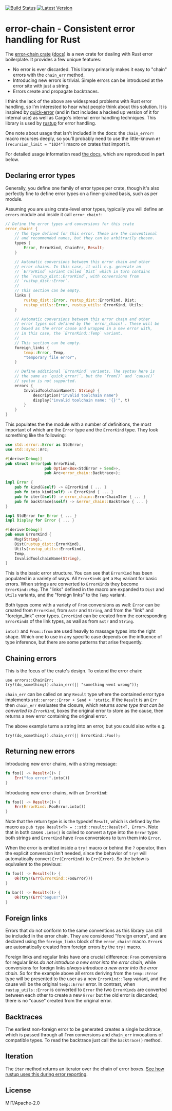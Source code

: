 [![Build Status](https://api.travis-ci.org/brson/error-chain.svg?branch=master)](https://travis-ci.org/brson/error-chain)
[![Latest Version](https://img.shields.io/crates/v/error-chain.svg)](https://crates.io/crates/error-chain)

# error-chain - Consistent error handling for Rust

The [error-chain crate](https://crates.io/crates/error-chain)
([docs](http://brson.github.io/error-chain/index.html)) is a new crate
for dealing with Rust error boilerplate. It provides a few unique
features:

* No error is ever discarded. This library primarily makes it easy to
  "chain" errors with the `chain_err` method.
* Introducing new errors is trivial. Simple errors can be introduced
  at the error site with just a string.
* Errors create and propagate backtraces.

I think the lack of the above are widespread problems with Rust error
handling, so I'm interested to hear what people think about this
solution.  It is inspired by
[quick-error](https://github.com/tailhook/quick-error) (and in fact
includes a hacked up version of it for internal use) as well as
Cargo's internal error handling techniques. This library is used by
[rustup](https://github.com/rust-lang-nursery/rustup.rs) for error
handling.

One note about usage that isn't included in the docs: the
`chain_error!` macro recurses deeply, so you'll probably need to use
the little-known `#![recursion_limit = "1024"]` macro on crates that
import it.

For detailed usage information read [the
docs](http://brson.github.io/error-chain/index.html),
which are reproduced in part below.

## Declaring error types

Generally, you define one family of error types per crate, though it's
also perfectly fine to define error types on a finer-grained basis,
such as per module.

Assuming you are using crate-level error types, typically you will
define an `errors` module and inside it call `error_chain!`:

```rust
// Define the error types and conversions for this crate
error_chain! {
    // The type defined for this error. These are the conventional
    // and recommended names, but they can be arbitrarily chosen.
    types {
        Error, ErrorKind, ChainErr, Result;
    }

    // Automatic conversions between this error chain and other
    // error chains. In this case, it will e.g. generate an
    // `ErrorKind` variant called `Dist` which in turn contains
    // the `rustup_dist::ErrorKind`, with conversions from
    // `rustup_dist::Error`.
    //
    // This section can be empty.
    links {
        rustup_dist::Error, rustup_dist::ErrorKind, Dist;
        rustup_utils::Error, rustup_utils::ErrorKind, Utils;
    }

    // Automatic conversions between this error chain and other
    // error types not defined by the `error_chain!`. These will be
    // boxed as the error cause and wrapped in a new error with,
    // in this case, the `ErrorKind::Temp` variant.
    //
    // This section can be empty.
    foreign_links {
        temp::Error, Temp,
        "temporary file error";
    }

    // Define additional `ErrorKind` variants. The syntax here is
    // the same as `quick_error!`, but the `from()` and `cause()`
    // syntax is not supported.
    errors {
        InvalidToolchainName(t: String) {
            description("invalid toolchain name")
            display("invalid toolchain name: '{}'", t)
        }
    }
}
```

This populates the the module with a number of definitions, the most
important of which are the `Error` type and the `ErrorKind` type. They
look something like the following:

```rust
use std::error::Error as StdError;
use std::sync::Arc;

#[derive(Debug)]
pub struct Error(pub ErrorKind,
                 pub Option<Box<StdError + Send>>,
                 pub Arc<error_chain::Backtrace>);

impl Error {
    pub fn kind(&self) -> &ErrorKind { ... }
    pub fn into_kind(self) -> ErrorKind { ... }
    pub fn iter(&self) -> error_chain::ErrorChainIter { ... }
    pub fn backtrace(&self) -> &error_chain::Backtrace { ... }
}

impl StdError for Error { ... }
impl Display for Error { ... }

#[derive(Debug)]
pub enum ErrorKind {
    Msg(String),
    Dist(rustup_dist::ErrorKind),
    Utils(rustup_utils::ErrorKind),
    Temp,
    InvalidToolchainName(String),
}
```

This is the basic error structure. You can see that `ErrorKind` has
been populated in a variety of ways. All `ErrorKind`s get a `Msg`
variant for basic errors. When strings are converted to `ErrorKind`s
they become `ErrorKind::Msg`. The "links" defined in the macro are
expanded to `Dist` and `Utils` variants, and the "foreign links" to
the `Temp` variant.

Both types come with a variety of `From` conversions as well: `Error`
can be created from `ErrorKind`, from `&str` and `String`, and from
the "link" and "foreign_link" error types. `ErrorKind` can be created
from the corresponding `ErrorKind`s of the link types, as wall as from
`&str` and `String`.

`into()` and `From::from` are used heavily to massage types into the
right shape. Which one to use in any specific case depends on the
influence of type inference, but there are some patterns that arise
frequently.

## Chaining errors

This is the focus of the crate's design. To extend the error chain:

```
use errors::ChainErr;
try!(do_something().chain_err(|| "something went wrong"));
```

`chain_err` can be called on any `Result` type where the contained
error type implements `std::error::Error + Send + 'static`.  If the
`Result` is an `Err` then `chain_err` evaluates the closure, which
returns *some type that can be converted to `ErrorKind`*, boxes the
original error to store as the cause, then returns a new error
containing the original error.

The above example turns a string into an error, but you could also write e.g.

```
try!(do_something().chain_err(|| ErrorKind::Foo));
```

## Returning new errors

Introducing new error chains, with a string message:

```rust
fn foo() -> Result<()> {
    Err("foo error!".into())
}
```

Introducing new error chains, with an `ErrorKind`:

```rust
fn foo() -> Result<()> {
    Err(ErrorKind::FooError.into())
}
```

Note that the return type is is the typedef `Result`, which is defined
by the macro as `pub type Result<T> = ::std::result::Result<T,
Error>`. Note that in both cases `.into()` is called to convert a type
into the `Error` type: both strings and `ErrorKind` have `From`
conversions to turn them into `Error`.

When the error is emitted inside a `try!` macro or behind the `?`
operator, then the explicit conversion isn't needed, since the
behavior of `try!` will automatically convert `Err(ErrorKind)` to
`Err(Error)`. So the below is equivalent to the previous:

```rust
fn foo() -> Result<()> {
    Ok(try!(Err(ErrorKind::FooError)))
}

fn bar() -> Result<()> {
    Ok(try!(Err("bogus!")))
}
```

## Foreign links

Errors that do not conform to the same conventions as this library can
still be included in the error chain. They are considered "foreign
errors", and are declared using the `foreign_links` block of the
`error_chain!` macro. `Error`s are automatically created from foreign
errors by the `try!` macro.

Foreign links and regular links have one crucial difference: `From`
conversions for regular links *do not introduce a new error into the
error chain*, while conversions for foreign links *always introduce a
new error into the error chain*. So for the example above all errors
deriving from the `temp::Error` type will be presented to the user as
a new `ErrorKind::Temp` variant, and the cause will be the original
`temp::Error` error. In contrast, when `rustup_utils::Error` is
converted to `Error` the two `ErrorKinds` are converted between each
other to create a new `Error` but the old error is discarded; there is
no "cause" created from the original error.

## Backtraces

The earliest non-foreign error to be generated creates a single
backtrace, which is passed through all `From` conversions and
`chain_err` invocations of compatible types. To read the backtrace
just call the `backtrace()` method.

## Iteration

The `iter` method returns an iterator over the chain of error
boxes. [See how rustup uses this during error
reporting](https://github.com/rust-lang-nursery/rustup.rs/blob/master/src/rustup-cli/common.rs#L344).

## License

MIT/Apache-2.0
